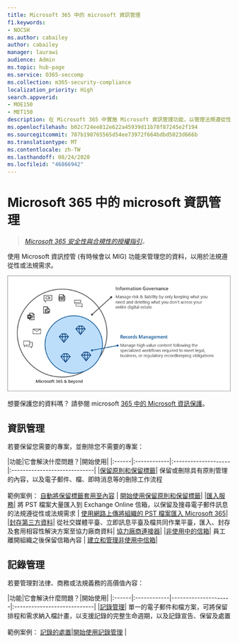 ```yaml
---
title: Microsoft 365 中的 microsoft 資訊管理
f1.keywords:
- NOCSH
ms.author: cabailey
author: cabailey
manager: laurawi
audience: Admin
ms.topic: hub-page
ms.service: O365-seccomp
ms.collection: m365-security-compliance
localization_priority: High
search.appverid:
- MOE150
- MET150
description: 在 Microsoft 365 中實施 Microsoft 資訊管理功能，以管理法規遵從性或法規需求的資料。
ms.openlocfilehash: b02c724ee812e622a45939d11b78f87245e2f194
ms.sourcegitcommit: 787b198765565d54ee73972f664bdbd5023d666b
ms.translationtype: MT
ms.contentlocale: zh-TW
ms.lasthandoff: 08/24/2020
ms.locfileid: "46866942"
---
```

# <a name="microsoft-information-governance-in-microsoft-365"></a>Microsoft 365 中的 microsoft 資訊管理

>*[Microsoft 365 安全性與合規性的授權指引](https://aka.ms/ComplianceSD)。*

使用 Microsoft 資訊控管 (有時候會以 MIG) 功能來管理您的資料，以用於法規遵從性或法規需求。

![管理資料資訊管理與記錄管理](../media/information-governance-records-management.png)

想要保護您的資料嗎？ 請參閱 microsoft [365 中的 Microsoft 資訊保護](protect-information.md)。

## <a name="information-governance"></a>資訊管理

若要保留您需要的專案，並刪除您不需要的專案：
 
|功能|它會解決什麼問題？|開始使用|
|:------|:------------|:--------------------|:-----------------------------|
|[保留原則和保留標籤](retention.md)| 保留或刪除具有原則管理的內容，以及電子郵件、檔、即時消息等的刪除工作流程 <br /><br />範例案例： [自動將保留標籤套用至內容](apply-retention-labels-automatically.md) | [開始使用保留原則和保留標籤](get-started-with-retention.md)|
|[匯入服務](importing-pst-files-to-office-365.md)| 將 PST 檔案大量匯入到 Exchange Online 信箱，以保留及搜尋電子郵件訊息的法規遵從性或法規需求 | [使用網路上傳將組織的 PST 檔案匯入 Microsoft 365](use-network-upload-to-import-pst-files.md)|
|[封存第三方資料](archiving-third-party-data.md)| 從社交媒體平臺、立即訊息平臺及檔共同作業平臺，匯入、封存及套用相容性解決方案至協力廠商資料| [協力廠商連接器](archiving-third-party-data.md#third-party-data-connectors)|
|[非使用中的信箱](inactive-mailboxes-in-office-365.md)| 員工離開組織之後保留信箱內容 | [建立和管理非使用中信箱](create-and-manage-inactive-mailboxes.md)|

## <a name="records-management"></a>記錄管理

若要管理對法律、商務或法規義務的高價值內容：

|功能|它會解決什麼問題？|開始使用|
|:------|:------------|---------------------|:----------------------------|
|[記錄管理](records-management.md)| 單一的電子郵件和檔方案，可將保留排程和需求納入檔計畫，以支援記錄的完整生命週期，以及記錄宣告、保留及處置 <br /><br />範例案例： [記錄的處置](disposition.md#disposition-of-records)|[開始使用記錄管理](get-started-with-records-management.md) |


